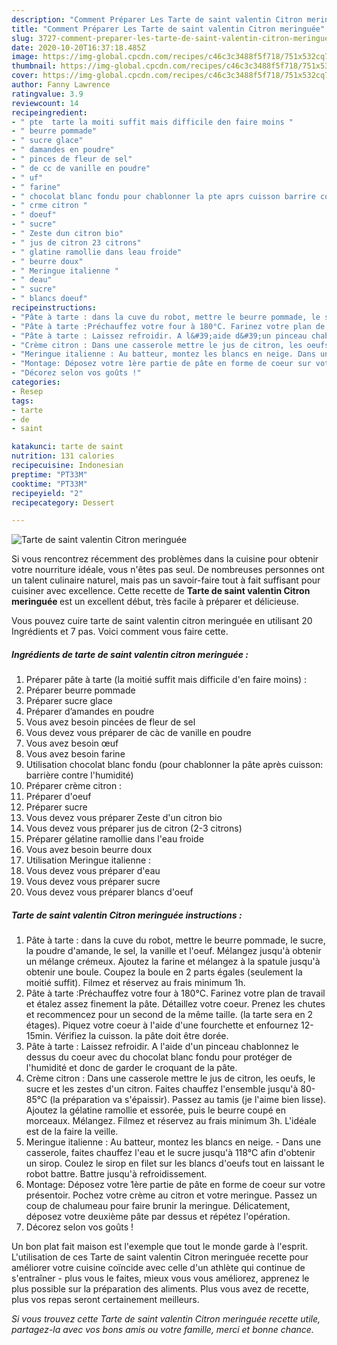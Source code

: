 ```yaml
---
description: "Comment Préparer Les Tarte de saint valentin Citron meringuée"
title: "Comment Préparer Les Tarte de saint valentin Citron meringuée"
slug: 3727-comment-preparer-les-tarte-de-saint-valentin-citron-meringuee
date: 2020-10-20T16:37:18.485Z
image: https://img-global.cpcdn.com/recipes/c46c3c3488f5f718/751x532cq70/tarte-de-saint-valentin-citron-meringuee-photo-principale-de-la-recette.jpg
thumbnail: https://img-global.cpcdn.com/recipes/c46c3c3488f5f718/751x532cq70/tarte-de-saint-valentin-citron-meringuee-photo-principale-de-la-recette.jpg
cover: https://img-global.cpcdn.com/recipes/c46c3c3488f5f718/751x532cq70/tarte-de-saint-valentin-citron-meringuee-photo-principale-de-la-recette.jpg
author: Fanny Lawrence
ratingvalue: 3.9
reviewcount: 14
recipeingredient:
- " pte  tarte la moiti suffit mais difficile den faire moins "
- " beurre pommade"
- " sucre glace"
- " damandes en poudre"
- " pinces de fleur de sel"
- " de cc de vanille en poudre"
- " uf"
- " farine"
- " chocolat blanc fondu pour chablonner la pte aprs cuisson barrire contre lhumidit"
- " crme citron "
- " doeuf"
- " sucre"
- " Zeste dun citron bio"
- " jus de citron 23 citrons"
- " glatine ramollie dans leau froide"
- " beurre doux"
- " Meringue italienne "
- " deau"
- " sucre"
- " blancs doeuf"
recipeinstructions:
- "Pâte à tarte : dans la cuve du robot, mettre le beurre pommade, le sucre, la poudre d&#39;amande, le sel, la vanille et l&#39;oeuf. Mélangez jusqu&#39;à obtenir un mélange crémeux. Ajoutez la farine et mélangez à la spatule jusqu&#39;à obtenir une boule. Coupez la boule en 2 parts égales (seulement la moitié suffit). Filmez et réservez au frais minimum 1h."
- "Pâte à tarte :Préchauffez votre four à 180°C. Farinez votre plan de travail et étalez assez finement la pâte. Détaillez votre coeur. Prenez les chutes et recommencez pour un second de la même taille. (la tarte sera en 2 étages). Piquez votre coeur à l&#39;aide d&#39;une fourchette et enfournez 12-15min. Vérifiez la cuisson. la pâte doit être dorée."
- "Pâte à tarte : Laissez refroidir. A l&#39;aide d&#39;un pinceau chablonnez le dessus du coeur avec du chocolat blanc fondu pour protéger de l&#39;humidité et donc de garder le croquant de la pâte."
- "Crème citron : Dans une casserole mettre le jus de citron, les oeufs, le sucre et les zestes d&#39;un citron. Faites chauffez l&#39;ensemble jusqu&#39;à 80-85°C (la préparation va s&#39;épaissir). Passez au tamis (je l&#39;aime bien lisse). Ajoutez la gélatine ramollie et essorée, puis le beurre coupé en morceaux. Mélangez. Filmez et réservez au frais minimum 3h. L&#39;idéale est de la faire la veille."
- "Meringue italienne : Au batteur, montez les blancs en neige. Dans une casserole, faites chauffez l&#39;eau et le sucre jusqu&#39;à 118°C afin d&#39;obtenir un sirop. Coulez le sirop en filet sur les blancs d&#39;oeufs tout en laissant le robot battre. Battre jusqu&#39;à refroidissement."
- "Montage: Déposez votre 1ère partie de pâte en forme de coeur sur votre présentoir. Pochez votre crème au citron et votre meringue. Passez un coup de chalumeau pour faire brunir la meringue. Délicatement, déposez votre deuxième pâte par dessus et répétez l&#39;opération."
- "Décorez selon vos goûts !"
categories:
- Resep
tags:
- tarte
- de
- saint

katakunci: tarte de saint 
nutrition: 131 calories
recipecuisine: Indonesian
preptime: "PT33M"
cooktime: "PT33M"
recipeyield: "2"
recipecategory: Dessert

---
```



![Tarte de saint valentin Citron meringuée](https://img-global.cpcdn.com/recipes/c46c3c3488f5f718/751x532cq70/tarte-de-saint-valentin-citron-meringuee-photo-principale-de-la-recette.jpg)

Si vous rencontrez récemment des problèmes dans la cuisine pour obtenir votre nourriture idéale, vous n'êtes pas seul. De nombreuses personnes ont un talent culinaire naturel, mais pas un savoir-faire tout à fait suffisant pour cuisiner avec excellence. Cette recette de <strong> Tarte de saint valentin Citron meringuée </strong> est un excellent début, très facile à préparer et délicieuse.

<!--inarticleads1-->

Vous pouvez cuire tarte de saint valentin citron meringuée en utilisant 20 Ingrédients et 7 pas. Voici comment vous faire cette.

##### Ingrédients de tarte de saint valentin citron meringuée :

1. Préparer  pâte à tarte (la moitié suffit mais difficile d&#39;en faire moins) :
1. Préparer  beurre pommade
1. Préparer  sucre glace
1. Préparer  d’amandes en poudre
1. Vous avez besoin  pincées de fleur de sel
1. Vous devez vous préparer  de càc de vanille en poudre
1. Vous avez besoin  œuf
1. Vous avez besoin  farine
1. Utilisation  chocolat blanc fondu (pour chablonner la pâte après cuisson: barrière contre l&#39;humidité)
1. Préparer  crème citron :
1. Préparer  d&#39;oeuf
1. Préparer  sucre
1. Vous devez vous préparer  Zeste d&#39;un citron bio
1. Vous devez vous préparer  jus de citron (2-3 citrons)
1. Préparer  gélatine ramollie dans l&#39;eau froide
1. Vous avez besoin  beurre doux
1. Utilisation  Meringue italienne :
1. Vous devez vous préparer  d&#39;eau
1. Vous devez vous préparer  sucre
1. Vous devez vous préparer  blancs d&#39;oeuf




<!--inarticleads2-->

##### Tarte de saint valentin Citron meringuée instructions :

1. Pâte à tarte : dans la cuve du robot, mettre le beurre pommade, le sucre, la poudre d&#39;amande, le sel, la vanille et l&#39;oeuf. Mélangez jusqu&#39;à obtenir un mélange crémeux. Ajoutez la farine et mélangez à la spatule jusqu&#39;à obtenir une boule. Coupez la boule en 2 parts égales (seulement la moitié suffit). Filmez et réservez au frais minimum 1h.
1. Pâte à tarte :Préchauffez votre four à 180°C. Farinez votre plan de travail et étalez assez finement la pâte. Détaillez votre coeur. Prenez les chutes et recommencez pour un second de la même taille. (la tarte sera en 2 étages). Piquez votre coeur à l&#39;aide d&#39;une fourchette et enfournez 12-15min. Vérifiez la cuisson. la pâte doit être dorée.
1. Pâte à tarte : Laissez refroidir. A l&#39;aide d&#39;un pinceau chablonnez le dessus du coeur avec du chocolat blanc fondu pour protéger de l&#39;humidité et donc de garder le croquant de la pâte.
1. Crème citron : Dans une casserole mettre le jus de citron, les oeufs, le sucre et les zestes d&#39;un citron. Faites chauffez l&#39;ensemble jusqu&#39;à 80-85°C (la préparation va s&#39;épaissir). Passez au tamis (je l&#39;aime bien lisse). Ajoutez la gélatine ramollie et essorée, puis le beurre coupé en morceaux. Mélangez. Filmez et réservez au frais minimum 3h. L&#39;idéale est de la faire la veille.
1. Meringue italienne : Au batteur, montez les blancs en neige. - Dans une casserole, faites chauffez l&#39;eau et le sucre jusqu&#39;à 118°C afin d&#39;obtenir un sirop. Coulez le sirop en filet sur les blancs d&#39;oeufs tout en laissant le robot battre. Battre jusqu&#39;à refroidissement.
1. Montage: Déposez votre 1ère partie de pâte en forme de coeur sur votre présentoir. Pochez votre crème au citron et votre meringue. Passez un coup de chalumeau pour faire brunir la meringue. Délicatement, déposez votre deuxième pâte par dessus et répétez l&#39;opération.
1. Décorez selon vos goûts !




<!--inarticleads1-->

<p>
Un bon plat fait maison est l'exemple que tout le monde garde à l'esprit. L'utilisation de ces Tarte de saint valentin Citron meringuée recette pour améliorer votre cuisine coïncide avec celle d'un athlète qui continue de s'entraîner - plus vous le faites, mieux vous vous améliorez, apprenez le plus possible sur la préparation des aliments. Plus vous avez de recette, plus vos repas seront certainement meilleurs.
</p>

<p>
<i>Si vous trouvez cette Tarte de saint valentin Citron meringuée recette utile, partagez-la avec vos bons amis ou votre famille, merci et bonne chance.</i>
</p>
